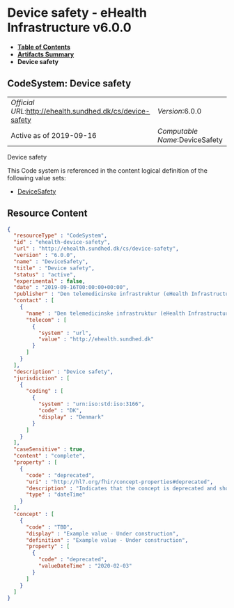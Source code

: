 # Device safety - eHealth Infrastructure v6.0.0

* [**Table of Contents**](toc.md)
* [**Artifacts Summary**](artifacts.md)
* **Device safety**

## CodeSystem: Device safety 

| | |
| :--- | :--- |
| *Official URL*:http://ehealth.sundhed.dk/cs/device-safety | *Version*:6.0.0 |
| Active as of 2019-09-16 | *Computable Name*:DeviceSafety |

 
Device safety 

 This Code system is referenced in the content logical definition of the following value sets: 

* [DeviceSafety](ValueSet-ehealth-device-safety.md)



## Resource Content

```json
{
  "resourceType" : "CodeSystem",
  "id" : "ehealth-device-safety",
  "url" : "http://ehealth.sundhed.dk/cs/device-safety",
  "version" : "6.0.0",
  "name" : "DeviceSafety",
  "title" : "Device safety",
  "status" : "active",
  "experimental" : false,
  "date" : "2019-09-16T00:00:00+00:00",
  "publisher" : "Den telemedicinske infrastruktur (eHealth Infrastructure)",
  "contact" : [
    {
      "name" : "Den telemedicinske infrastruktur (eHealth Infrastructure)",
      "telecom" : [
        {
          "system" : "url",
          "value" : "http://ehealth.sundhed.dk"
        }
      ]
    }
  ],
  "description" : "Device safety",
  "jurisdiction" : [
    {
      "coding" : [
        {
          "system" : "urn:iso:std:iso:3166",
          "code" : "DK",
          "display" : "Denmark"
        }
      ]
    }
  ],
  "caseSensitive" : true,
  "content" : "complete",
  "property" : [
    {
      "code" : "deprecated",
      "uri" : "http://hl7.org/fhir/concept-properties#deprecated",
      "description" : "Indicates that the concept is deprecated and should not be used",
      "type" : "dateTime"
    }
  ],
  "concept" : [
    {
      "code" : "TBD",
      "display" : "Example value - Under construction",
      "definition" : "Example value - Under construction",
      "property" : [
        {
          "code" : "deprecated",
          "valueDateTime" : "2020-02-03"
        }
      ]
    }
  ]
}

```
